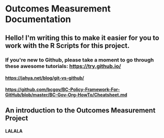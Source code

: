 # Outcomes Measurement Documentation
## Hello! I'm writing this to make it easier for you to work with the R Scripts for this project.
### If you're new to Github, please take a moment to go through these awesome tutorials: https://try.github.io/
#### https://jahya.net/blog/git-vs-github/
#### https://github.com/bcgov/BC-Policy-Framework-For-GitHub/blob/master/BC-Gov-Org-HowTo/Cheatsheet.md

## An introduction to the Outcomes Measurement Project 
#### LALALA
